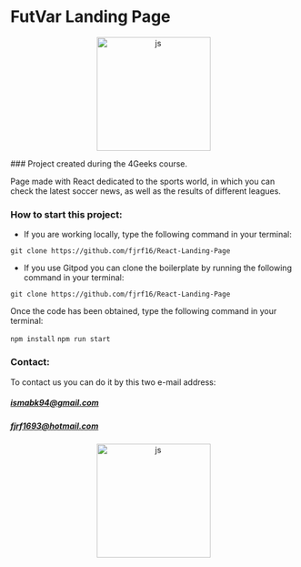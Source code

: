 # FutVar Landing Page
<p align="center">
  <img
		width="200"
		alt="js"
		src="http://javadesde0.com/wp-content/uploads/logo-react.jpg">
<p>
### Project created during the 4Geeks course.

Page made with React dedicated to the sports world, in which you can check the latest soccer news, as well as the results of different leagues.

### How to start this project:
- If you are working locally, type the following command in your terminal:

`git clone https://github.com/fjrf16/React-Landing-Page`

- If you use Gitpod you can clone the boilerplate by running the following command in your terminal:

`git clone https://github.com/fjrf16/React-Landing-Page`

Once the code has been obtained, type the following command in your terminal:

`npm install`
`npm run start`

### Contact:
To contact us you can do it by this two e-mail address:
##### 	ismabk94@gmail.com
##### 	fjrf1693@hotmail.com

<p align="center">
  <img
		width="200"
		alt="js"
		src="https://www.figma.com/file/3RCS9YiipPUPsyDnTEKkMH/Untitled?node-id=0%3A1">
<p>
